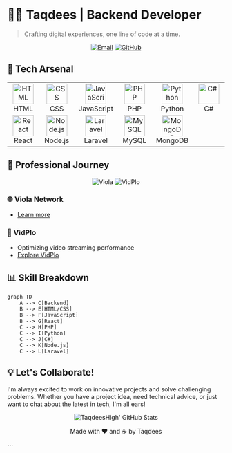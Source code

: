 # 👨‍💻 Taqdees | Backend Developer

> Crafting digital experiences, one line of code at a time.

<p align="center">
  <a href="mailto:taqdees678@gmail.com"><img src="https://img.shields.io/badge/Email-Say%20Hello-blue?style=for-the-badge&logo=gmail" alt="Email"></a>
  <a href="https://github.com/TaqdeesHigh/"><img src="https://img.shields.io/badge/GitHub-Follow-blue?style=for-the-badge&logo=github" alt="GitHub"></a>
</p>

## 🚀 Tech Arsenal

<table>
  <tr>
    <td align="center" width="96">
      <img src="https://skillicons.dev/icons?i=html" width="48" height="48" alt="HTML" />
      <br>HTML
    </td>
    <td align="center" width="96">
      <img src="https://skillicons.dev/icons?i=css" width="48" height="48" alt="CSS" />
      <br>CSS
    </td>
    <td align="center" width="96">
      <img src="https://skillicons.dev/icons?i=js" width="48" height="48" alt="JavaScript" />
      <br>JavaScript
    </td>
    <td align="center" width="96">
      <img src="https://skillicons.dev/icons?i=php" width="48" height="48" alt="PHP" />
      <br>PHP
    </td>
    <td align="center" width="96">
      <img src="https://skillicons.dev/icons?i=py" width="48" height="48" alt="Python" />
      <br>Python
    </td>
    <td align="center" width="96">
      <img src="https://skillicons.dev/icons?i=cs" width="48" height="48" alt="C#" />
      <br>C#
    </td>
  </tr>
  <tr>
    <td align="center" width="96">
      <img src="https://skillicons.dev/icons?i=react" width="48" height="48" alt="React" />
      <br>React
    </td>
    <td align="center" width="96">
      <img src="https://skillicons.dev/icons?i=nodejs" width="48" height="48" alt="Node.js" />
      <br>Node.js
    </td>
    <td align="center" width="96">
      <img src="https://skillicons.dev/icons?i=laravel" width="48" height="48" alt="Laravel" />
      <br>Laravel
    </td>
    <td align="center" width="96">
      <img src="https://skillicons.dev/icons?i=mysql" width="48" height="48" alt="MySQL" />
      <br>MySQL
    </td>
    <td align="center" width="96">
      <img src="https://skillicons.dev/icons?i=mongodb" width="48" height="48" alt="MongoDB" />
      <br>MongoDB
    </td>
  </tr>
</table>

## 💼 Professional Journey

<div align="center">
  <img src="https://img.shields.io/badge/Viola-Network%20Engineer-purple?style=for-the-badge" alt="Viola">
  <img src="https://img.shields.io/badge/VidPlo-Backend%20Developer-orange?style=for-the-badge" alt="VidPlo">
</div>

### 🌐 Viola Network
- [Learn more](https://violanetwork.com)

### 🎥 VidPlo
- Optimizing video streaming performance
- [Explore VidPlo](https://vidplo.violanetwork.com)

## 📊 Skill Breakdown

```mermaid
graph TD
    A --> C[Backend]
    B --> E[HTML/CSS]
    B --> F[JavaScript]
    B --> G[React]
    C --> H[PHP]
    C --> I[Python]
    C --> J[C#]
    C --> K[Node.js]
    C --> L[Laravel]
```

## 💡 Let's Collaborate!

I'm always excited to work on innovative projects and solve challenging problems. Whether you have a project idea, need technical advice, or just want to chat about the latest in tech, I'm all ears!

<div align="center">
  <img src="https://github-readme-stats.vercel.app/api?username=taqdeesHigh&show_icons=true&theme=radical" alt="TaqdeesHigh' GitHub Stats">
</div>

<p align="center">Made with ❤️ and ☕ by Taqdees</p>
```
